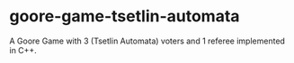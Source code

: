 <h1>goore-game-tsetlin-automata</h1>

A Goore Game with 3 (Tsetlin Automata) voters and 1 referee implemented in C++.

